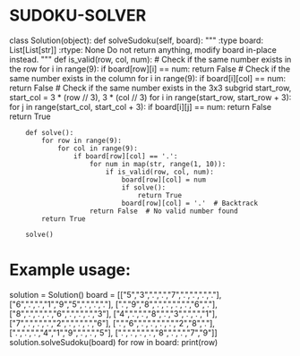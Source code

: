 # SUDOKU-SOLVER
class Solution(object):
    def solveSudoku(self, board):
        """
        :type board: List[List[str]]
        :rtype: None Do not return anything, modify board in-place instead.
        """
        def is_valid(row, col, num):
            # Check if the same number exists in the row
            for i in range(9):
                if board[row][i] == num:
                    return False
            # Check if the same number exists in the column
            for i in range(9):
                if board[i][col] == num:
                    return False
            # Check if the same number exists in the 3x3 subgrid
            start_row, start_col = 3 * (row // 3), 3 * (col // 3)
            for i in range(start_row, start_row + 3):
                for j in range(start_col, start_col + 3):
                    if board[i][j] == num:
                        return False
            return True

        def solve():
            for row in range(9):
                for col in range(9):
                    if board[row][col] == '.':
                        for num in map(str, range(1, 10)):
                            if is_valid(row, col, num):
                                board[row][col] = num
                                if solve():
                                    return True
                                board[row][col] = '.'  # Backtrack
                        return False  # No valid number found
            return True

        solve()

# Example usage:
solution = Solution()
board = [["5","3",".",".","7",".",".",".","."],
         ["6",".",".","1","9","5",".",".","."],
         [".","9","8",".",".",".",".","6","."],
         ["8",".",".",".","6",".",".",".","3"],
         ["4",".",".","8",".","3",".",".","1"],
         ["7",".",".",".","2",".",".",".","6"],
         [".","6",".",".",".",".","2","8","."],
         [".",".",".","4","1","9",".",".","5"],
         [".",".",".",".","8",".",".","7","9"]]
solution.solveSudoku(board)
for row in board:
    print(row)
